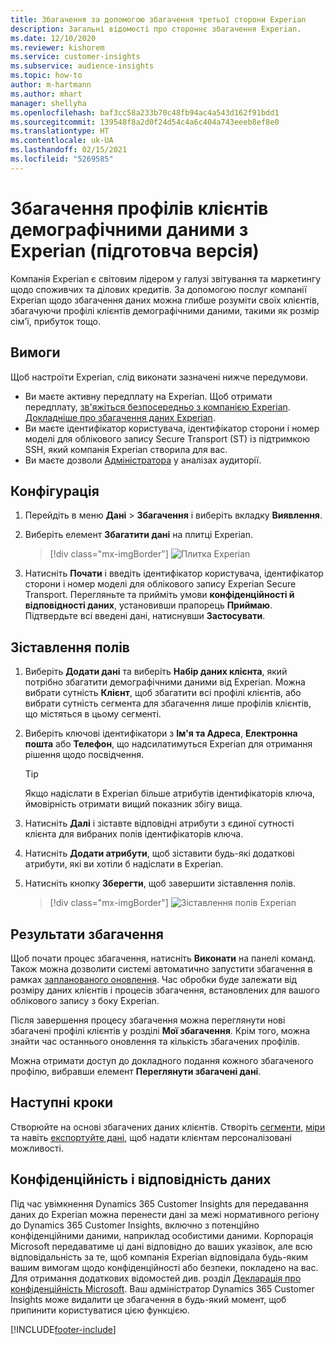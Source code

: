 ```yaml
---
title: Збагачення за допомогою збагачення третьої сторони Experian
description: Загальні відомості про стороннє збагачення Experian.
ms.date: 12/10/2020
ms.reviewer: kishorem
ms.service: customer-insights
ms.subservice: audience-insights
ms.topic: how-to
author: m-hartmann
ms.author: mhart
manager: shellyha
ms.openlocfilehash: baf3cc58a233b70c48fb94ac4a543d162f91bdd1
ms.sourcegitcommit: 139548f8a2d0f24d54c4a6c404a743eeeb8ef8e0
ms.translationtype: HT
ms.contentlocale: uk-UA
ms.lasthandoff: 02/15/2021
ms.locfileid: "5269585"
---
```

# <a name="enrich-customer-profiles-with-demographics-from-experian-preview"></a>Збагачення профілів клієнтів демографічними даними з Experian (підготовча версія)

Компанія Experian є світовим лідером у галузі звітування та маркетингу щодо споживчих та ділових кредитів. За допомогою послуг компанії Experian щодо збагачення даних можна глибше розуміти своїх клієнтів, збагачуючи профілі клієнтів демографічними даними, такими як розмір сім'ї, прибуток тощо.

## <a name="prerequisites"></a>Вимоги

Щоб настроїти Experian, слід виконати зазначені нижче передумови.

- Ви маєте активну передплату на Experian. Щоб отримати передплату, [зв'яжіться безпосередньо з компанією Experian](https://www.experian.com/marketing-services/contact). [Докладніше про збагачення даних Experian](https://www.experian.com/marketing-services/microsoft?cmpid=ems_web_mci_cdppage).
- Ви маєте ідентифікатор користувача, ідентифікатор сторони і номер моделі для облікового запису Secure Transport (ST) із підтримкою SSH, який компанія Experian створила для вас.
- Ви маєте дозволи [Адміністратора](permissions.md#administrator) у аналізах аудиторії.

## <a name="configuration"></a>Конфігурація

1. Перейдіть в меню **Дані** > **Збагачення** і виберіть вкладку **Виявлення**.

1. Виберіть елемент **Збагатити дані** на плитці Experian.

   > [!div class="mx-imgBorder"]
   > ![Плитка Experian](media/experian-tile.png "Плитка Experian")

1. Натисніть **Почати** і введіть ідентифікатор користувача, ідентифікатор сторони і номер моделі для облікового запису Experian Secure Transport. Перегляньте та прийміть умови **конфіденційності й відповідності даних**, установивши прапорець **Приймаю**. Підтвердьте всі введені дані, натиснувши **Застосувати**.

## <a name="map-your-fields"></a>Зіставлення полів

1.  Виберіть **Додати дані** та виберіть **Набір даних клієнта**, який потрібно збагатити демографічними даними від Experian. Можна вибрати сутність **Клієнт**, щоб збагатити всі профілі клієнтів, або вибрати сутність сегмента для збагачення лише профілів клієнтів, що містяться в цьому сегменті.

1. Виберіть ключові ідентифікатори з **Ім'я та Адреса**, **Електронна пошта** або **Телефон**, що надсилатимуться Experian для отримання рішення щодо посвідчення.

   > [!TIP]
   > Якщо надіслати в Experian більше атрибутів ідентифікаторів ключа, ймовірність отримати вищий показник збігу вища.

1. Натисніть **Далі** і зіставте відповідні атрибути з єдиної сутності клієнта для вибраних полів ідентифікаторів ключа.

1. Натисніть **Додати атрибути**, щоб зіставити будь-які додаткові атрибути, які ви хотіли б надіслати в Experian.

1.  Натисніть кнопку **Зберегти**, щоб завершити зіставлення полів.

    > [!div class="mx-imgBorder"]
    > ![Зіставлення полів Experian](media/experian-field-mapping.png "Зіставлення полів Experian")

## <a name="enrichment-results"></a>Результати збагачення

Щоб почати процес збагачення, натисніть **Виконати** на панелі команд. Також можна дозволити системі автоматично запустити збагачення в рамках [запланованого оновлення](system.md#schedule-tab). Час обробки буде залежати від розміру даних клієнтів і процесів збагачення, встановлених для вашого облікового запису з боку Experian.

Після завершення процесу збагачення можна переглянути нові збагачені профілі клієнтів у розділі **Мої збагачення**. Крім того, можна знайти час останнього оновлення та кількість збагачених профілів.

Можна отримати доступ до докладного подання кожного збагаченого профілю, вибравши елемент **Переглянути збагачені дані**.

## <a name="next-steps"></a>Наступні кроки

Створюйте на основі збагачених даних клієнтів. Створіть [сегменти](segments.md), [міри](measures.md) та навіть [експортуйте дані](export-destinations.md), щоб надати клієнтам персоналізовані можливості.

## <a name="data-privacy-and-compliance"></a>Конфіденційність і відповідність даних

Під час увімкнення Dynamics 365 Customer Insights для передавання даних до Experian можна перенести дані за межі нормативного регіону до Dynamics 365 Customer Insights, включно з потенційно конфіденційними даними, наприклад особистими даними. Корпорація Microsoft передаватиме ці дані відповідно до ваших указівок, але всю відповідальність за те, щоб компанія Experian відповідала будь-яким вашим вимогам щодо конфіденційності або безпеки, покладено на вас. Для отримання додаткових відомостей див. розділ [Декларація про конфіденційність Microsoft](https://go.microsoft.com/fwlink/?linkid=396732).
Ваш адміністратор Dynamics 365 Customer Insights може видалити це збагачення в будь-який момент, щоб припинити користуватися цією функцією.


[!INCLUDE[footer-include](../includes/footer-banner.md)]
